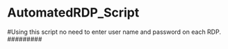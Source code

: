 # AutomatedRDP_Script
#Using this script no need to enter user name and password on each RDP.
#########
